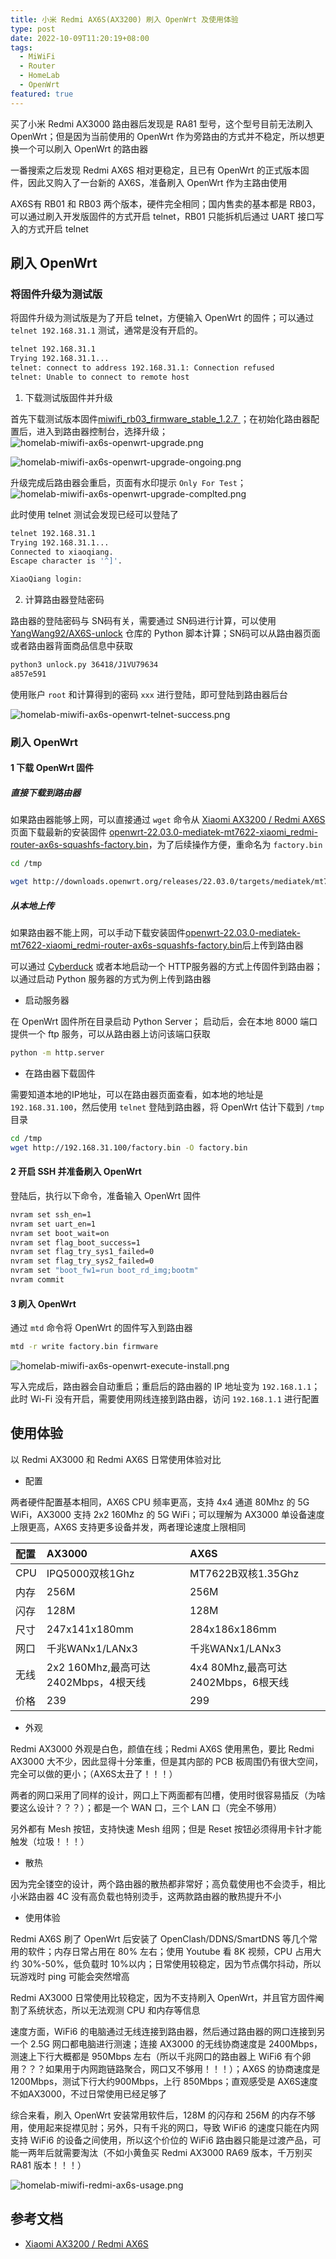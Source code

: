 ```yaml
---
title: 小米 Redmi AX6S(AX3200) 刷入 OpenWrt 及使用体验
type: post
date: 2022-10-09T11:20:19+08:00
tags:
  - MiWiFi
  - Router
  - HomeLab
  - OpenWrt
featured: true
---
```


买了小米 Redmi AX3000 路由器后发现是 RA81 型号，这个型号目前无法刷入 OpenWrt；但是因为当前使用的 OpenWrt 作为旁路由的方式并不稳定，所以想更换一个可以刷入 OpenWrt 的路由器

一番搜索之后发现 Redmi AX6S 相对更稳定，且已有 OpenWrt 的正式版本固件，因此又购入了一台新的 AX6S，准备刷入 OpenWrt 作为主路由使用

AX6S有 RB01 和 RB03 两个版本，硬件完全相同；国内售卖的基本都是 RB03，可以通过刷入开发版固件的方式开启 telnet，RB01 只能拆机后通过 UART 接口写入的方式开启 telnet

## 刷入 OpenWrt

### 将固件升级为测试版

将固件升级为测试版是为了开启 telnet，方便输入 OpenWrt 的固件；可以通过 `telnet 192.168.31.1` 测试，通常是没有开启的。

```bash
telnet 192.168.31.1
Trying 192.168.31.1...
telnet: connect to address 192.168.31.1: Connection refused
telnet: Unable to connect to remote host
```

1. 下载测试版固件并升级

首先下载测试版本固件[miwifi_rb03_firmware_stable_1.2.7 ](https://github.com/YangWang92/AX6S-unlock/raw/master/miwifi_rb03_firmware_stable_1.2.7.bin)；在初始化路由器配置后，进入到路由器控制台，选择升级；
![homelab-miwifi-ax6s-openwrt-upgrade.png](https://img.hellowood.dev/picture/homelab-miwifi-ax6s-openwrt-upgrade.png)

![homelab-miwifi-ax6s-openwrt-upgrade-ongoing.png](https://img.hellowood.dev/picture/homelab-miwifi-ax6s-openwrt-upgrade-ongoing.png)

升级完成后路由器会重启，页面有水印提示 `Only For Test`；
![homelab-miwifi-ax6s-openwrt-upgrade-complted.png](https://img.hellowood.dev/picture/homelab-miwifi-ax6s-openwrt-upgrade-complted.png)

此时使用 telnet 测试会发现已经可以登陆了

```bash
telnet 192.168.31.1
Trying 192.168.31.1...
Connected to xiaoqiang.
Escape character is '^]'.

XiaoQiang login:
```

2. 计算路由器登陆密码

路由器的登陆密码与 SN码有关，需要通过 SN码进行计算，可以使用 [YangWang92/AX6S-unlock](https://github.com/YangWang92/AX6S-unlock/blob/master/unlock_pwd.py) 仓库的 Python 脚本计算；SN码可以从路由器页面或者路由器背面商品信息中获取

```bash
python3 unlock.py 36418/J1VU79634
a857e591
```

使用账户 `root` 和计算得到的密码 `xxx` 进行登陆，即可登陆到路由器后台

![homelab-miwifi-ax6s-openwrt-telnet-success.png](https://img.hellowood.dev/picture/homelab-miwifi-ax6s-openwrt-telnet-success.png)

### 刷入 OpenWrt

#### 1 下载 OpenWrt 固件

##### 直接下载到路由器

如果路由器能够上网，可以直接通过 `wget` 命令从 [Xiaomi AX3200 / Redmi AX6S](https://openwrt.org/toh/xiaomi/ax3200) 页面下载最新的安装固件 [openwrt-22.03.0-mediatek-mt7622-xiaomi_redmi-router-ax6s-squashfs-factory.bin](http://downloads.openwrt.org/releases/22.03.0/targets/mediatek/mt7622/openwrt-22.03.0-mediatek-mt7622-xiaomi_redmi-router-ax6s-squashfs-factory.bin)，为了后续操作方便，重命名为 `factory.bin`

```bash
cd /tmp

wget http://downloads.openwrt.org/releases/22.03.0/targets/mediatek/mt7622/openwrt-22.03.0-mediatek-mt7622-xiaomi_redmi-router-ax6s-squashfs-factory.bin -O factory.bin
```

##### 从本地上传

如果路由器不能上网，可以手动下载安装固件[openwrt-22.03.0-mediatek-mt7622-xiaomi_redmi-router-ax6s-squashfs-factory.bin](http://downloads.openwrt.org/releases/22.03.0/targets/mediatek/mt7622/openwrt-22.03.0-mediatek-mt7622-xiaomi_redmi-router-ax6s-squashfs-factory.bin)后上传到路由器

可以通过 [Cyberduck](https://cyberduck.io/download/) 或者本地启动一个 HTTP服务器的方式上传固件到路由器；以通过启动 Python 服务器的方式为例上传到路由器

- 启动服务器

在 OpenWrt 固件所在目录启动 Python Server； 启动后，会在本地 8000 端口提供一个 ftp 服务，可以从路由器上访问该端口获取

```bash
python -m http.server
```

- 在路由器下载固件

需要知道本地的IP地址，可以在路由器页面查看，如本地的地址是 `192.168.31.100`，然后使用 `telnet` 登陆到路由器，将 OpenWrt 估计下载到 `/tmp`目录

```bash
cd /tmp
wget http://192.168.31.100/factory.bin -O factory.bin
```

#### 2 开启 SSH 并准备刷入 OpenWrt

登陆后，执行以下命令，准备输入 OpenWrt 固件

```bash
nvram set ssh_en=1
nvram set uart_en=1
nvram set boot_wait=on
nvram set flag_boot_success=1
nvram set flag_try_sys1_failed=0
nvram set flag_try_sys2_failed=0
nvram set "boot_fw1=run boot_rd_img;bootm"
nvram commit
```

#### 3 刷入 OpenWrt

通过 `mtd` 命令将 OpenWrt 的固件写入到路由器

```bash
mtd -r write factory.bin firmware
```

![homelab-miwifi-ax6s-openwrt-execute-install.png](https://img.hellowood.dev/picture/homelab-miwifi-ax6s-openwrt-execute-install.png)

写入完成后，路由器会自动重启；重启后的路由器的 IP 地址变为 `192.168.1.1`；此时 Wi-Fi 没有开启，需要使用网线连接到路由器，访问 `192.168.1.1` 进行配置

## 使用体验

以 Redmi AX3000 和 Redmi AX6S 日常使用体验对比

- 配置

两者硬件配置基本相同，AX6S CPU 频率更高，支持 4x4 通道 80Mhz 的 5G WiFi，AX3000 支持 2x2 160Mhz 的 5G WiFi；可以理解为 AX3000 单设备速度上限更高，AX6S 支持更多设备并发，两者理论速度上限相同

| 配置 | AX3000                               | AX6S                                |
| :--- | :----------------------------------- | :---------------------------------- |
| CPU  | IPQ5000双核1Ghz                      | MT7622B双核1.35Ghz                  |
| 内存 | 256M                                 | 256M                                |
| 闪存 | 128M                                 | 128M                                |
| 尺寸 | 247x141x180mm                        | 284x186x186mm                       |
| 网口 | 千兆WANx1/LANx3                      | 千兆WANx1/LANx3                     |
| 无线 | 2x2 160Mhz,最高可达2402Mbps，4根天线 | 4x4 80Mhz,最高可达2402Mbps，6根天线 |
| 价格 | 239                                  | 299                                 |

- 外观

Redmi AX3000 外观是白色，颜值在线；Redmi AX6S 使用黑色，要比 Redmi AX3000 大不少，因此显得十分笨重，但是其内部的 PCB 板周围仍有很大空间，完全可以做的更小；（AX6S太丑了！！！）

两者的网口采用了同样的设计，网口上下两面都有凹槽，使用时很容易插反（为啥要这么设计？？？）；都是一个 WAN 口，三个 LAN 口（完全不够用）

另外都有 Mesh 按钮，支持快速 Mesh 组网；但是 Reset 按钮必须得用卡针才能触发（垃圾！！！）

- 散热

因为完全镂空的设计，两个路由器的散热都非常好；高负载使用也不会烫手，相比小米路由器 4C 没有高负载也特别烫手，这两款路由器的散热提升不小

- 使用体验

Redmi AX6S 刷了 OpenWrt 后安装了 OpenClash/DDNS/SmartDNS 等几个常用的软件；内存日常占用在 80% 左右；使用 Youtube 看 8K 视频，CPU 占用大约 30%-50%，低负载时 10%以内；日常使用较稳定，因为节点偶尔抖动，所以玩游戏时 ping 可能会突然增高

Redmi AX3000 日常使用比较稳定，因为不支持刷入 OpenWrt，并且官方固件阉割了系统状态，所以无法观测 CPU 和内存等信息

速度方面，WiFi6 的电脑通过无线连接到路由器，然后通过路由器的网口连接到另一个 2.5G 网口都电脑进行测速；连接 AX3000 的无线协商速度是 2400Mbps，测速上下行大概都是 950Mbps 左右（所以千兆网口的路由器上 WiFi6 有个卵用？？？如果用于内网跑链路聚合，网口又不够用！！！）；AX6S 的协商速度是 1200Mbps，测试下行大约900Mbps，上行 850Mbps；直观感受是 AX6S速度不如AX3000，不过日常使用已经足够了

综合来看，刷入 OpenWrt 安装常用软件后，128M 的闪存和 256M 的内存不够用，使用起来捉襟见肘；另外，只有千兆的网口，导致 WiFi6 的速度只能在内网支持 WiFi6 的设备之间使用，所以这个价位的 WiFi6 路由器只能是过渡产品，可能一两年后就需要淘汰（不如小黄鱼买 Redmi AX3000 RA69 版本，千万别买 RA81 版本！！！）

![homelab-miwifi-redmi-ax6s-usage.png](https://img.hellowood.dev/picture/homelab-miwifi-redmi-ax6s-usage.png)

## 参考文档

- [Xiaomi AX3200 / Redmi AX6S](https://openwrt.org/toh/xiaomi/ax3200)
